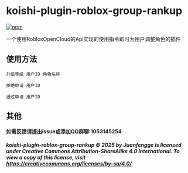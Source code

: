 # koishi-plugin-roblox-group-rankup

[![npm](https://img.shields.io/npm/v/koishi-plugin-roblox-group-rankup?style=flat-square)](https://www.npmjs.com/package/koishi-plugin-roblox-group-rankup)

一个使用RobloxOpenCloud的Api实现的使用指令即可为用户调整角色的插件

## 使用方法

```
升级等级 用户ID 角色名称
```

```
拒绝申请 用户ID
```

```
通过申请 用户ID
```

## 其他

**如需反馈请提出issue或添加QQ群聊:1053145254**

###### **koishi-plugin-roblox-group-rankup  © 2025 by Juanfengge is licensed under Creative Commons Attribution-ShareAlike 4.0 International. To view a copy of this license, visit https://creativecommons.org/licenses/by-sa/4.0/**


